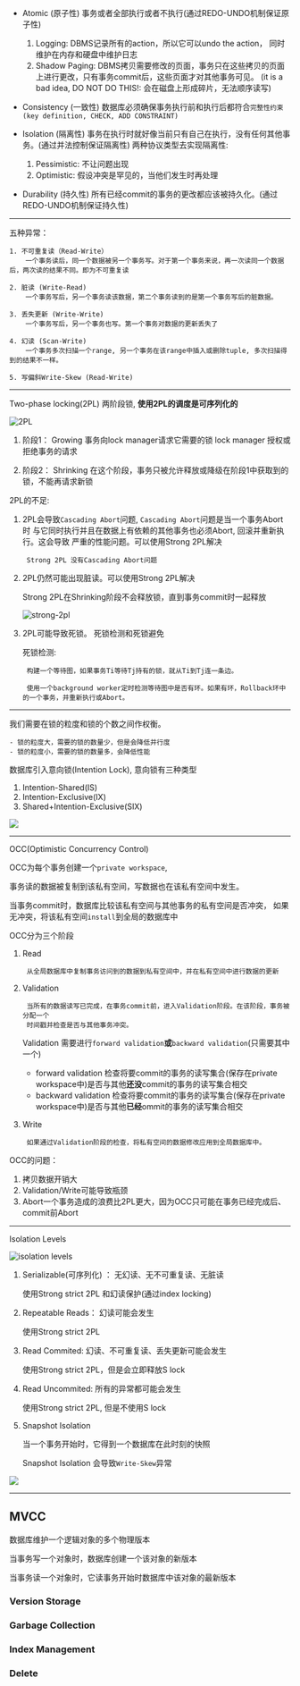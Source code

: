 - Atomic (原子性) 事务或者全部执行或者不执行(通过REDO-UNDO机制保证原子性)
    1. Logging: DBMS记录所有的action，所以它可以undo the action， 同时维护在内存和硬盘中维护日志
    2. Shadow Paging: DBMS拷贝需要修改的页面，事务只在这些拷贝的页面上进行更改，只有事务commit后，这些页面才对其他事务可见。
        (it is a bad idea, DO NOT DO THIS!: 会在磁盘上形成碎片，无法顺序读写)

- Consistency (一致性) 数据库必须确保事务执行前和执行后都符合`完整性约束(key definition, CHECK, ADD CONSTRAINT)`

- Isolation (隔离性) 事务在执行时就好像当前只有自己在执行，没有任何其他事务。(通过并法控制保证隔离性)
    两种协议类型去实现隔离性:
    1. Pessimistic: 不让问题出现
    2. Optimistic: 假设冲突是罕见的，当他们发生时再处理

- Durability (持久性) 所有已经commit的事务的更改都应该被持久化。(通过REDO-UNDO机制保证持久性) 

***

五种异常：

    1. 不可重复读（Read-Write）
        一个事务读后，同一个数据被另一个事务写。对于第一个事务来说，再一次读同一个数据后，两次读的结果不同。即为不可重复读

    2. 脏读 (Write-Read)
        一个事务写后，另一个事务读该数据，第二个事务读到的是第一个事务写后的脏数据。

    3. 丢失更新 (Write-Write)
        一个事务写后，另一个事务也写。第一个事务对数据的更新丢失了

    4. 幻读 (Scan-Write)
        一个事务多次扫描一个range, 另一个事务在该range中插入或删除tuple, 多次扫描得到的结果不一样。

    5. 写偏斜Write-Skew (Read-Write) 

***

Two-phase locking(2PL) 两阶段锁, **使用2PL的调度是可序列化的**

![2PL](./2pl.png)

1. 阶段1： Growing
    事务向lock manager请求它需要的锁
    lock manager 授权或拒绝事务的请求

2. 阶段2： Shrinking
    在这个阶段，事务只被允许释放或降级在阶段1中获取到的锁，不能再请求新锁 

2PL的不足:

1. 2PL会导致`Cascading Abort`问题, `Cascading Abort`问题是当一个事务Abort时
与它同时执行并且在数据上有依赖的其他事务也必须Abort, 回滚并重新执行。这会导致
严重的性能问题。可以使用Strong 2PL解决

        Strong 2PL 没有Cascading Abort问题 

2. 2PL仍然可能出现脏读。可以使用Strong 2PL解决

    Strong 2PL在Shrinking阶段不会释放锁，直到事务commit时一起释放

    ![strong-2pl](./strong_2pl.png) 

3. 2PL可能导致死锁。 死锁检测和死锁避免

    死锁检测:

        构建一个等待图，如果事务Ti等待Tj持有的锁，就从Ti到Tj连一条边。

        使用一个background worker定时检测等待图中是否有环。如果有环，Rollback环中的一个事务，并重新执行或Abort。 
   
*** 

我们需要在锁的粒度和锁的个数之间作权衡。

    - 锁的粒度大，需要的锁的数量少，但是会降低并行度
    - 锁的粒度小，需要的锁的数量多，会降低性能

数据库引入意向锁(Intention Lock), 意向锁有三种类型

1. Intention-Shared(IS)
2. Intention-Exclusive(IX)
3. Shared+Intention-Exclusive(SIX)

![](./intention_matrix.png)


***

OCC(Optimistic Concurrency Control)

OCC为每个事务创建一个`private workspace`, 

事务读的数据被复制到该私有空间，写数据也在该私有空间中发生。

当事务commit时，数据库比较该私有空间与其他事务的私有空间是否冲突，
如果无冲突，将该私有空间`install`到全局的数据库中

OCC分为三个阶段

1. Read

        从全局数据库中复制事务访问到的数据到私有空间中，并在私有空间中进行数据的更新

2. Validation

        当所有的数据读写已完成，在事务commit前，进入Validation阶段。在该阶段，事务被分配一个
        时间戳并检查是否与其他事务冲突。

    Validation 需要进行`forward validation`**或**`backward validation`(只需要其中一个)
    - forward validation
        检查将要commit的事务的读写集合(保存在private workspace中)是否与其他**还没**commit的事务的读写集合相交
    - backward validation
        检查将要commit的事务的读写集合(保存在private workspace中)是否与其他**已经**ommit的事务的读写集合相交

3. Write

        如果通过Validation阶段的检查，将私有空间的数据修改应用到全局数据库中。

OCC的问题：

1. 拷贝数据开销大
2. Validation/Write可能导致瓶颈
3. Abort一个事务造成的浪费比2PL更大，因为OCC只可能在事务已经完成后、commit前Abort

***

Isolation Levels

![isolation levels](./isolation_levels.png)

1. Serializable(可序列化) ： 无幻读、无不可重复读、无脏读
    
    使用Strong strict 2PL 和幻读保护(通过index locking)

2. Repeatable Reads： 幻读可能会发生

    使用Strong strict 2PL

3. Read Commited:  幻读、不可重复读、丢失更新可能会发生

    使用Strong strict 2PL，但是会立即释放S lock
    
4. Read Uncommited:  所有的异常都可能会发生
    
    使用Strong strict 2PL, 但是不使用S lock

5. Snapshot Isolation

    当一个事务开始时，它得到一个数据库在此时刻的快照

    Snapshot Isolation 会导致`Write-Skew`异常


![](./db_iso.png)

***

## MVCC

数据库维护一个逻辑对象的多个物理版本

当事务写一个对象时，数据库创建一个该对象的新版本

当事务读一个对象时，它读事务开始时数据库中该对象的最新版本

### Version Storage

### Garbage Collection

### Index Management

### Delete   
